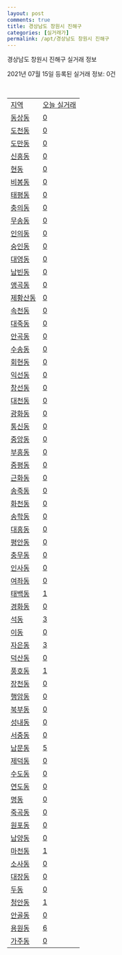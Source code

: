 ```yaml
---
layout: post
comments: true
title: 경상남도 창원시 진해구
categories: [실거래가]
permalink: /apt/경상남도 창원시 진해구
---
```


경상남도 창원시 진해구 실거래 정보

2021년 07월 15일 등록된 실거래 정보: 0건

<script type="text/javascript">
  google.charts.load('current', {'packages':['corechart']});
  google.charts.setOnLoadCallback(drawChart);

  function drawChart() {
    var data = google.visualization.arrayToDataTable([['거래일', '매매', '전월세', '전매'], ['20-07', 112, 181, 0], ['20-08', 196, 392, 0], ['20-09', 309, 385, 1], ['20-10', 282, 316, 1], ['20-11', 808, 354, 0], ['20-12', 428, 396, 3], ['21-01', 226, 361, 1], ['21-02', 195, 295, 0], ['21-03', 235, 275, 0], ['21-04', 307, 235, 0], ['21-05', 250, 483, 6], ['21-06', 201, 206, 9], ['21-07', 41, 49, 0]]);

    var options = {
      title: '최근 1년간 유형별 거래량 추이',
      legend: { position: 'bottom' }
    };

    var chart = new google.visualization.LineChart(document.getElementById('columnchart_material'));
    chart.draw(data, (options));
  }
</script>

<div id="columnchart_material" style="width: 95%; margin-left: -35px"></div>
<br>
<table class="sortable">
  <tr>
    <td><a href="#">지역</a></td>
    <td><a href="#">오늘 실거래</a></td>
  </tr>

  
  <tr class="item">
    <td><a href="경상남도 창원시 진해구 동상동">동상동</a></td>
    <td><a href="경상남도 창원시 진해구 동상동">0</a></td>
  </tr>
    

  <tr class="item">
    <td><a href="경상남도 창원시 진해구 도천동">도천동</a></td>
    <td><a href="경상남도 창원시 진해구 도천동">0</a></td>
  </tr>
    

  <tr class="item">
    <td><a href="경상남도 창원시 진해구 도만동">도만동</a></td>
    <td><a href="경상남도 창원시 진해구 도만동">0</a></td>
  </tr>
    

  <tr class="item">
    <td><a href="경상남도 창원시 진해구 신흥동">신흥동</a></td>
    <td><a href="경상남도 창원시 진해구 신흥동">0</a></td>
  </tr>
    

  <tr class="item">
    <td><a href="경상남도 창원시 진해구 현동">현동</a></td>
    <td><a href="경상남도 창원시 진해구 현동">0</a></td>
  </tr>
    

  <tr class="item">
    <td><a href="경상남도 창원시 진해구 비봉동">비봉동</a></td>
    <td><a href="경상남도 창원시 진해구 비봉동">0</a></td>
  </tr>
    

  <tr class="item">
    <td><a href="경상남도 창원시 진해구 태평동">태평동</a></td>
    <td><a href="경상남도 창원시 진해구 태평동">0</a></td>
  </tr>
    

  <tr class="item">
    <td><a href="경상남도 창원시 진해구 충의동">충의동</a></td>
    <td><a href="경상남도 창원시 진해구 충의동">0</a></td>
  </tr>
    

  <tr class="item">
    <td><a href="경상남도 창원시 진해구 무송동">무송동</a></td>
    <td><a href="경상남도 창원시 진해구 무송동">0</a></td>
  </tr>
    

  <tr class="item">
    <td><a href="경상남도 창원시 진해구 인의동">인의동</a></td>
    <td><a href="경상남도 창원시 진해구 인의동">0</a></td>
  </tr>
    

  <tr class="item">
    <td><a href="경상남도 창원시 진해구 숭인동">숭인동</a></td>
    <td><a href="경상남도 창원시 진해구 숭인동">0</a></td>
  </tr>
    

  <tr class="item">
    <td><a href="경상남도 창원시 진해구 대영동">대영동</a></td>
    <td><a href="경상남도 창원시 진해구 대영동">0</a></td>
  </tr>
    

  <tr class="item">
    <td><a href="경상남도 창원시 진해구 남빈동">남빈동</a></td>
    <td><a href="경상남도 창원시 진해구 남빈동">0</a></td>
  </tr>
    

  <tr class="item">
    <td><a href="경상남도 창원시 진해구 앵곡동">앵곡동</a></td>
    <td><a href="경상남도 창원시 진해구 앵곡동">0</a></td>
  </tr>
    

  <tr class="item">
    <td><a href="경상남도 창원시 진해구 제황산동">제황산동</a></td>
    <td><a href="경상남도 창원시 진해구 제황산동">0</a></td>
  </tr>
    

  <tr class="item">
    <td><a href="경상남도 창원시 진해구 속천동">속천동</a></td>
    <td><a href="경상남도 창원시 진해구 속천동">0</a></td>
  </tr>
    

  <tr class="item">
    <td><a href="경상남도 창원시 진해구 대죽동">대죽동</a></td>
    <td><a href="경상남도 창원시 진해구 대죽동">0</a></td>
  </tr>
    

  <tr class="item">
    <td><a href="경상남도 창원시 진해구 안곡동">안곡동</a></td>
    <td><a href="경상남도 창원시 진해구 안곡동">0</a></td>
  </tr>
    

  <tr class="item">
    <td><a href="경상남도 창원시 진해구 수송동">수송동</a></td>
    <td><a href="경상남도 창원시 진해구 수송동">0</a></td>
  </tr>
    

  <tr class="item">
    <td><a href="경상남도 창원시 진해구 회현동">회현동</a></td>
    <td><a href="경상남도 창원시 진해구 회현동">0</a></td>
  </tr>
    

  <tr class="item">
    <td><a href="경상남도 창원시 진해구 익선동">익선동</a></td>
    <td><a href="경상남도 창원시 진해구 익선동">0</a></td>
  </tr>
    

  <tr class="item">
    <td><a href="경상남도 창원시 진해구 창선동">창선동</a></td>
    <td><a href="경상남도 창원시 진해구 창선동">0</a></td>
  </tr>
    

  <tr class="item">
    <td><a href="경상남도 창원시 진해구 대천동">대천동</a></td>
    <td><a href="경상남도 창원시 진해구 대천동">0</a></td>
  </tr>
    

  <tr class="item">
    <td><a href="경상남도 창원시 진해구 광화동">광화동</a></td>
    <td><a href="경상남도 창원시 진해구 광화동">0</a></td>
  </tr>
    

  <tr class="item">
    <td><a href="경상남도 창원시 진해구 통신동">통신동</a></td>
    <td><a href="경상남도 창원시 진해구 통신동">0</a></td>
  </tr>
    

  <tr class="item">
    <td><a href="경상남도 창원시 진해구 중앙동">중앙동</a></td>
    <td><a href="경상남도 창원시 진해구 중앙동">0</a></td>
  </tr>
    

  <tr class="item">
    <td><a href="경상남도 창원시 진해구 부흥동">부흥동</a></td>
    <td><a href="경상남도 창원시 진해구 부흥동">0</a></td>
  </tr>
    

  <tr class="item">
    <td><a href="경상남도 창원시 진해구 중평동">중평동</a></td>
    <td><a href="경상남도 창원시 진해구 중평동">0</a></td>
  </tr>
    

  <tr class="item">
    <td><a href="경상남도 창원시 진해구 근화동">근화동</a></td>
    <td><a href="경상남도 창원시 진해구 근화동">0</a></td>
  </tr>
    

  <tr class="item">
    <td><a href="경상남도 창원시 진해구 송죽동">송죽동</a></td>
    <td><a href="경상남도 창원시 진해구 송죽동">0</a></td>
  </tr>
    

  <tr class="item">
    <td><a href="경상남도 창원시 진해구 화천동">화천동</a></td>
    <td><a href="경상남도 창원시 진해구 화천동">0</a></td>
  </tr>
    

  <tr class="item">
    <td><a href="경상남도 창원시 진해구 송학동">송학동</a></td>
    <td><a href="경상남도 창원시 진해구 송학동">0</a></td>
  </tr>
    

  <tr class="item">
    <td><a href="경상남도 창원시 진해구 대흥동">대흥동</a></td>
    <td><a href="경상남도 창원시 진해구 대흥동">0</a></td>
  </tr>
    

  <tr class="item">
    <td><a href="경상남도 창원시 진해구 평안동">평안동</a></td>
    <td><a href="경상남도 창원시 진해구 평안동">0</a></td>
  </tr>
    

  <tr class="item">
    <td><a href="경상남도 창원시 진해구 충무동">충무동</a></td>
    <td><a href="경상남도 창원시 진해구 충무동">0</a></td>
  </tr>
    

  <tr class="item">
    <td><a href="경상남도 창원시 진해구 인사동">인사동</a></td>
    <td><a href="경상남도 창원시 진해구 인사동">0</a></td>
  </tr>
    

  <tr class="item">
    <td><a href="경상남도 창원시 진해구 여좌동">여좌동</a></td>
    <td><a href="경상남도 창원시 진해구 여좌동">0</a></td>
  </tr>
    

  <tr class="item">
    <td><a href="경상남도 창원시 진해구 태백동">태백동</a></td>
    <td><a href="경상남도 창원시 진해구 태백동">1</a></td>
  </tr>
    

  <tr class="item">
    <td><a href="경상남도 창원시 진해구 경화동">경화동</a></td>
    <td><a href="경상남도 창원시 진해구 경화동">0</a></td>
  </tr>
    

  <tr class="item">
    <td><a href="경상남도 창원시 진해구 석동">석동</a></td>
    <td><a href="경상남도 창원시 진해구 석동">3</a></td>
  </tr>
    

  <tr class="item">
    <td><a href="경상남도 창원시 진해구 이동">이동</a></td>
    <td><a href="경상남도 창원시 진해구 이동">0</a></td>
  </tr>
    

  <tr class="item">
    <td><a href="경상남도 창원시 진해구 자은동">자은동</a></td>
    <td><a href="경상남도 창원시 진해구 자은동">3</a></td>
  </tr>
    

  <tr class="item">
    <td><a href="경상남도 창원시 진해구 덕산동">덕산동</a></td>
    <td><a href="경상남도 창원시 진해구 덕산동">0</a></td>
  </tr>
    

  <tr class="item">
    <td><a href="경상남도 창원시 진해구 풍호동">풍호동</a></td>
    <td><a href="경상남도 창원시 진해구 풍호동">1</a></td>
  </tr>
    

  <tr class="item">
    <td><a href="경상남도 창원시 진해구 장천동">장천동</a></td>
    <td><a href="경상남도 창원시 진해구 장천동">0</a></td>
  </tr>
    

  <tr class="item">
    <td><a href="경상남도 창원시 진해구 행암동">행암동</a></td>
    <td><a href="경상남도 창원시 진해구 행암동">0</a></td>
  </tr>
    

  <tr class="item">
    <td><a href="경상남도 창원시 진해구 북부동">북부동</a></td>
    <td><a href="경상남도 창원시 진해구 북부동">0</a></td>
  </tr>
    

  <tr class="item">
    <td><a href="경상남도 창원시 진해구 성내동">성내동</a></td>
    <td><a href="경상남도 창원시 진해구 성내동">0</a></td>
  </tr>
    

  <tr class="item">
    <td><a href="경상남도 창원시 진해구 서중동">서중동</a></td>
    <td><a href="경상남도 창원시 진해구 서중동">0</a></td>
  </tr>
    

  <tr class="item">
    <td><a href="경상남도 창원시 진해구 남문동">남문동</a></td>
    <td><a href="경상남도 창원시 진해구 남문동">5</a></td>
  </tr>
    

  <tr class="item">
    <td><a href="경상남도 창원시 진해구 제덕동">제덕동</a></td>
    <td><a href="경상남도 창원시 진해구 제덕동">0</a></td>
  </tr>
    

  <tr class="item">
    <td><a href="경상남도 창원시 진해구 수도동">수도동</a></td>
    <td><a href="경상남도 창원시 진해구 수도동">0</a></td>
  </tr>
    

  <tr class="item">
    <td><a href="경상남도 창원시 진해구 연도동">연도동</a></td>
    <td><a href="경상남도 창원시 진해구 연도동">0</a></td>
  </tr>
    

  <tr class="item">
    <td><a href="경상남도 창원시 진해구 명동">명동</a></td>
    <td><a href="경상남도 창원시 진해구 명동">0</a></td>
  </tr>
    

  <tr class="item">
    <td><a href="경상남도 창원시 진해구 죽곡동">죽곡동</a></td>
    <td><a href="경상남도 창원시 진해구 죽곡동">0</a></td>
  </tr>
    

  <tr class="item">
    <td><a href="경상남도 창원시 진해구 원포동">원포동</a></td>
    <td><a href="경상남도 창원시 진해구 원포동">0</a></td>
  </tr>
    

  <tr class="item">
    <td><a href="경상남도 창원시 진해구 남양동">남양동</a></td>
    <td><a href="경상남도 창원시 진해구 남양동">0</a></td>
  </tr>
    

  <tr class="item">
    <td><a href="경상남도 창원시 진해구 마천동">마천동</a></td>
    <td><a href="경상남도 창원시 진해구 마천동">1</a></td>
  </tr>
    

  <tr class="item">
    <td><a href="경상남도 창원시 진해구 소사동">소사동</a></td>
    <td><a href="경상남도 창원시 진해구 소사동">0</a></td>
  </tr>
    

  <tr class="item">
    <td><a href="경상남도 창원시 진해구 대장동">대장동</a></td>
    <td><a href="경상남도 창원시 진해구 대장동">0</a></td>
  </tr>
    

  <tr class="item">
    <td><a href="경상남도 창원시 진해구 두동">두동</a></td>
    <td><a href="경상남도 창원시 진해구 두동">0</a></td>
  </tr>
    

  <tr class="item">
    <td><a href="경상남도 창원시 진해구 청안동">청안동</a></td>
    <td><a href="경상남도 창원시 진해구 청안동">1</a></td>
  </tr>
    

  <tr class="item">
    <td><a href="경상남도 창원시 진해구 안골동">안골동</a></td>
    <td><a href="경상남도 창원시 진해구 안골동">0</a></td>
  </tr>
    

  <tr class="item">
    <td><a href="경상남도 창원시 진해구 용원동">용원동</a></td>
    <td><a href="경상남도 창원시 진해구 용원동">6</a></td>
  </tr>
    

  <tr class="item">
    <td><a href="경상남도 창원시 진해구 가주동">가주동</a></td>
    <td><a href="경상남도 창원시 진해구 가주동">0</a></td>
  </tr>
    


</table>


    